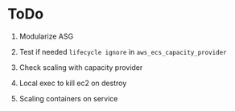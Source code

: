 # ToDo

1. Modularize ASG

2. Test if needed `lifecycle ignore` in `aws_ecs_capacity_provider`

4. Check scaling with capacity provider

5. Local exec to kill ec2 on destroy

6. Scaling containers on service

